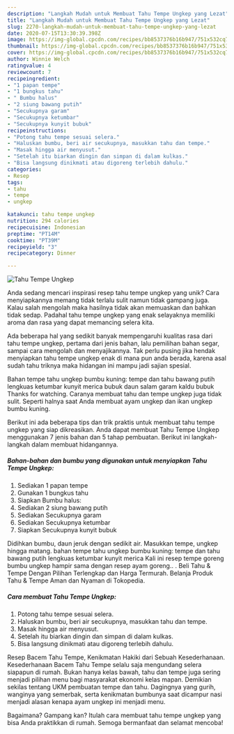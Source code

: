 ```yaml
---
description: "Langkah Mudah untuk Membuat Tahu Tempe Ungkep yang Lezat"
title: "Langkah Mudah untuk Membuat Tahu Tempe Ungkep yang Lezat"
slug: 2270-langkah-mudah-untuk-membuat-tahu-tempe-ungkep-yang-lezat
date: 2020-07-15T13:30:39.398Z
image: https://img-global.cpcdn.com/recipes/bb8537376b16b947/751x532cq70/tahu-tempe-ungkep-foto-resep-utama.jpg
thumbnail: https://img-global.cpcdn.com/recipes/bb8537376b16b947/751x532cq70/tahu-tempe-ungkep-foto-resep-utama.jpg
cover: https://img-global.cpcdn.com/recipes/bb8537376b16b947/751x532cq70/tahu-tempe-ungkep-foto-resep-utama.jpg
author: Winnie Welch
ratingvalue: 4
reviewcount: 7
recipeingredient:
- "1 papan tempe"
- "1 bungkus tahu"
- " Bumbu halus"
- "2 siung bawang putih"
- "Secukupnya garam"
- "Secukupnya ketumbar"
- "Secukupnya kunyit bubuk"
recipeinstructions:
- "Potong tahu tempe sesuai selera."
- "Haluskan bumbu, beri air secukupnya, masukkan tahu dan tempe."
- "Masak hingga air menyusut."
- "Setelah itu biarkan dingin dan simpan di dalam kulkas."
- "Bisa langsung dinikmati atau digoreng terlebih dahulu."
categories:
- Resep
tags:
- tahu
- tempe
- ungkep

katakunci: tahu tempe ungkep 
nutrition: 294 calories
recipecuisine: Indonesian
preptime: "PT14M"
cooktime: "PT39M"
recipeyield: "3"
recipecategory: Dinner

---
```



![Tahu Tempe Ungkep](https://img-global.cpcdn.com/recipes/bb8537376b16b947/751x532cq70/tahu-tempe-ungkep-foto-resep-utama.jpg)

Anda sedang mencari inspirasi resep tahu tempe ungkep yang unik? Cara menyiapkannya memang tidak terlalu sulit namun tidak gampang juga. Kalau salah mengolah maka hasilnya tidak akan memuaskan dan bahkan tidak sedap. Padahal tahu tempe ungkep yang enak selayaknya memiliki aroma dan rasa yang dapat memancing selera kita.

Ada beberapa hal yang sedikit banyak mempengaruhi kualitas rasa dari tahu tempe ungkep, pertama dari jenis bahan, lalu pemilihan bahan segar, sampai cara mengolah dan menyajikannya. Tak perlu pusing jika hendak menyiapkan tahu tempe ungkep enak di mana pun anda berada, karena asal sudah tahu triknya maka hidangan ini mampu jadi sajian spesial.

Bahan tempe tahu ungkep bumbu kuning: tempe dan tahu bawang putih lengkuas ketumbar kunyit merica bubuk daun salam garam kaldu bubuk Thanks for watching. Caranya membuat tahu dan tempe ungkep juga tidak sulit. Seperti halnya saat Anda membuat ayam ungkep dan ikan ungkep bumbu kuning.


Berikut ini ada beberapa tips dan trik praktis untuk membuat tahu tempe ungkep yang siap dikreasikan. Anda dapat membuat Tahu Tempe Ungkep menggunakan 7 jenis bahan dan 5 tahap pembuatan. Berikut ini langkah-langkah dalam membuat hidangannya.

<!--inarticleads1-->

##### Bahan-bahan dan bumbu yang digunakan untuk menyiapkan Tahu Tempe Ungkep:

1. Sediakan 1 papan tempe
1. Gunakan 1 bungkus tahu
1. Siapkan  Bumbu halus:
1. Sediakan 2 siung bawang putih
1. Sediakan Secukupnya garam
1. Sediakan Secukupnya ketumbar
1. Siapkan Secukupnya kunyit bubuk


Didihkan bumbu, daun jeruk dengan sedikit air. Masukkan tempe, ungkep hingga matang. bahan tempe tahu ungkep bumbu kuning: tempe dan tahu bawang putih lengkuas ketumbar kunyit merica Kali ini resep tempe goreng bumbu ungkep hampir sama dengan resep ayam goreng.. . Beli Tahu &amp; Tempe Dengan Pilihan Terlengkap dan Harga Termurah. Belanja Produk Tahu &amp; Tempe Aman dan Nyaman di Tokopedia. 

<!--inarticleads2-->

##### Cara membuat Tahu Tempe Ungkep:

1. Potong tahu tempe sesuai selera.
1. Haluskan bumbu, beri air secukupnya, masukkan tahu dan tempe.
1. Masak hingga air menyusut.
1. Setelah itu biarkan dingin dan simpan di dalam kulkas.
1. Bisa langsung dinikmati atau digoreng terlebih dahulu.


Resep Bacem Tahu Tempe, Kenikmatan Hakiki dari Sebuah Kesederhanaan. Kesederhanaan Bacem Tahu Tempe selalu saja mengundang selera siapapun di rumah. Bukan hanya kelas bawah, tahu dan tempe juga sering menjadi pilihan menu bagi masyarakat ekonomi kelas mapan. Demikian sekilas tentang UKM pembuatan tempe dan tahu. Dagingnya yang gurih, wanginya yang semerbak, serta kenikmatan bumbunya saat dicampur nasi menjadi alasan kenapa ayam ungkep ini menjadi menu. 

Bagaimana? Gampang kan? Itulah cara membuat tahu tempe ungkep yang bisa Anda praktikkan di rumah. Semoga bermanfaat dan selamat mencoba!
